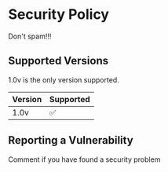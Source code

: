 # Security Policy
Don't spam!!!
## Supported Versions

1.0v is the only version supported.

| Version | Supported          |
| ------- | ------------------ |
| 1.0v    | :white_check_mark: |

## Reporting a Vulnerability

Comment if you have found a security problem
